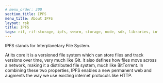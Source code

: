 ```yaml
---
# menu_order: 300
section_title: IPFS
menu_title: About IPFS
layout: rsk
title: IPFS
tags: rif, rif-storage, ipfs, swarm, storage, node, sdk, libraries, infrastructure, protocols, mvp, design, rbtc, defi, decentralized, quick-start, guides, tutorial, networks, dapps, tools, rootstock, rsk, ethereum, smart-contracts, install, get-started, how-to, mainnet, testnet, contracts, wallets, web3, crypto
---
```


IPFS stands for Interplanetary File System. 

At its core it is a versioned file system which can store files and track versions over time, very much like Git. It also defines how files move across a network, making it a distributed file system, much like BitTorrent. In combining these two properties, IPFS enables a new permanent web and augments the way we use existing internet protocols like HTTP.
